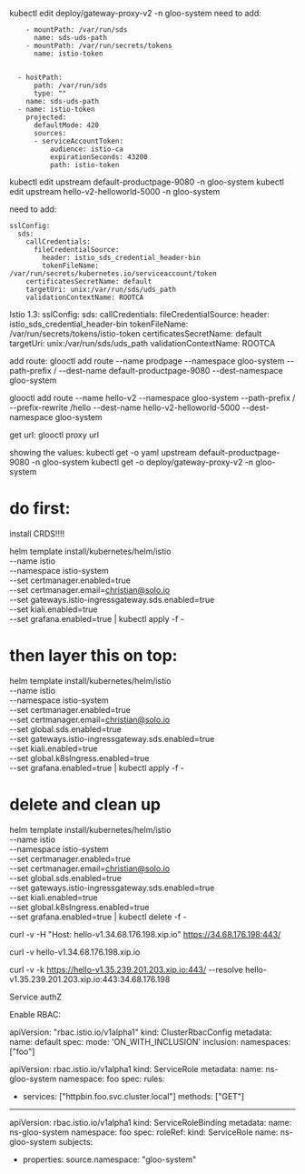 kubectl edit deploy/gateway-proxy-v2 -n gloo-system
need to add:

        - mountPath: /var/run/sds
          name: sds-uds-path
        - mountPath: /var/run/secrets/tokens
          name: istio-token


      - hostPath:
          path: /var/run/sds
          type: ""
        name: sds-uds-path
      - name: istio-token
        projected:
          defaultMode: 420
          sources:
          - serviceAccountToken:
              audience: istio-ca
              expirationSeconds: 43200
              path: istio-token


kubectl edit upstream default-productpage-9080  -n gloo-system
kubectl edit upstream hello-v2-helloworld-5000  -n gloo-system
  
need to add:

    sslConfig:
      sds:
        callCredentials:
          fileCredentialSource:
            header: istio_sds_credential_header-bin
            tokenFileName: /var/run/secrets/kubernetes.io/serviceaccount/token
        certificatesSecretName: default
        targetUri: unix:/var/run/sds/uds_path
        validationContextName: ROOTCA

Istio 1.3:
    sslConfig:
      sds:
        callCredentials:
          fileCredentialSource:
            header: istio_sds_credential_header-bin
            tokenFileName: /var/run/secrets/tokens/istio-token
        certificatesSecretName: default
        targetUri: unix:/var/run/sds/uds_path
        validationContextName: ROOTCA


add route:
glooctl add route --name prodpage --namespace gloo-system --path-prefix / --dest-name default-productpage-9080 --dest-namespace gloo-system

glooctl add route --name hello-v2 --namespace gloo-system --path-prefix / --prefix-rewrite /hello --dest-name hello-v2-helloworld-5000 --dest-namespace gloo-system

get url:
glooctl proxy url



showing the values:
kubectl get -o yaml upstream default-productpage-9080  -n gloo-system
kubectl get -o deploy/gateway-proxy-v2 -n gloo-system




# do first:
install CRDS!!!!

helm template install/kubernetes/helm/istio \
    --name istio \
    --namespace istio-system \
    --set certmanager.enabled=true \
    --set certmanager.email=christian@solo.io \
    --set gateways.istio-ingressgateway.sds.enabled=true \
    --set kiali.enabled=true \
    --set grafana.enabled=true | kubectl apply -f -    

# then layer this on top:
helm template install/kubernetes/helm/istio \
    --name istio \
    --namespace istio-system \
    --set certmanager.enabled=true \
    --set certmanager.email=christian@solo.io \
    --set global.sds.enabled=true \
    --set gateways.istio-ingressgateway.sds.enabled=true \
    --set kiali.enabled=true \
    --set global.k8sIngress.enabled=true \
    --set grafana.enabled=true | kubectl apply -f -




# delete and clean up
helm template install/kubernetes/helm/istio \
    --name istio \
    --namespace istio-system \
    --set certmanager.enabled=true \
    --set certmanager.email=christian@solo.io \
    --set global.sds.enabled=true \
    --set gateways.istio-ingressgateway.sds.enabled=true \
    --set kiali.enabled=true \
    --set global.k8sIngress.enabled=true \
    --set grafana.enabled=true | kubectl delete -f -


    

curl -v -H "Host: hello-v1.34.68.176.198.xip.io" https://34.68.176.198:443/


curl -v hello-v1.34.68.176.198.xip.io


curl -v -k   https://hello-v1.35.239.201.203.xip.io:443/ --resolve hello-v1.35.239.201.203.xip.io:443:34.68.176.198



Service authZ


Enable RBAC:

apiVersion: "rbac.istio.io/v1alpha1"
kind: ClusterRbacConfig
metadata:
  name: default
spec:
  mode: 'ON_WITH_INCLUSION'
  inclusion:
    namespaces: ["foo"]

apiVersion: rbac.istio.io/v1alpha1
kind: ServiceRole
metadata:
  name: ns-gloo-system
  namespace: foo
spec:
  rules:
  - services: ["httpbin.foo.svc.cluster.local"]
    methods: ["GET"]
---
apiVersion: rbac.istio.io/v1alpha1
kind: ServiceRoleBinding
metadata:
  name: ns-gloo-system
  namespace: foo
spec:
  roleRef:
    kind: ServiceRole
    name: ns-gloo-system
  subjects:
  - properties:
      source.namespace: "gloo-system"    
